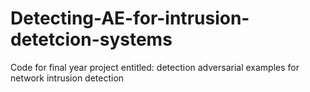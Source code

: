 # Detecting-AE-for-intrusion-detetcion-systems
Code for final year project entitled: detection adversarial examples for network intrusion detection
